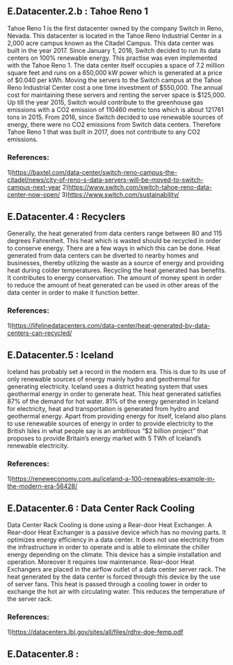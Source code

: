## E.Datacenter.2.b : Tahoe Reno 1

Tahoe Reno 1 is the first datacenter owned by the company Switch in Reno, Nevada. This datacenter is located in the Tahoe Reno Industrial Center in a 2,000 acre campus known as the Citadel Campus. This data center was built in the year 2017. Since January 1, 2016, Switch decided to run its data centers on 100% renewable energy. This practise was even implemented with the Tahoe Reno 1.
The data center itself occupies a space of 7.2 million square feet and runs on a 650,000 kW power which is generated at a price of $0.040 per kWh. Moving the servers to the Switch campus at the Tahoe Reno Industrial Center cost a one time investment of $550,000. The annual cost for maintaining these servers and renting the server space is $125,000. Up till the year 2015, Switch would contribute to the greenhouse gas emissions with a CO2 emission of 110460 metric tons which is about 121761 tons in 2015. From 2016, since Switch decided to use renewable sources of energy, there were no CO2 emissions from Switch data centers. Therefore Tahoe Reno 1 that was built in 2017, does not contribute to any CO2 emissions.

### References:
1)https://baxtel.com/data-center/switch-reno-campus-the-citadel/news/city-of-reno-s-data-servers-will-be-moved-to-switch-campus-next-year
2)https://www.switch.com/switch-tahoe-reno-data-center-now-open/
3)https://www.switch.com/sustainability/ 

## E.Datacenter.4 : Recyclers

Generally, the heat generated from data centers range between 80 and 115 degrees Fahrenheit. This heat which is wasted should be recycled in order to conserve energy. There are a few ways in which this can be done. Heat generated from data centers can be diverted to nearby homes and businesses, thereby utilizing the waste as a source of energy and providing heat during colder temperatures.
Recycling the heat generated has benefits. It contributes to energy conservation. The amount of money spent in order to reduce the amount of heat generated can be used in other areas of the data center in order to make it function better.

### References:
1)https://lifelinedatacenters.com/data-center/heat-generated-by-data-centers-can-recycled/

## E.Datacenter.5 : Iceland

Iceland has probably set a record in the modern era. This is due to its use of only renewable sources of energy mainly hydro and geothermal for generating electricity. Iceland uses a district heating system that uses geothermal energy in order to generate heat. This heat generated satisfies 87% of the demand for hot water. 81% of the energy generated in Iceland for electricity, heat and transportation is generated from hydro and geothermal energy.
Apart from providing energy for itself, Iceland also plans to use renewable sources of energy in order to provide electricity to the British Isles in what people say is an ambitious “$2 billion project” that proposes to provide Britain’s energy market with 5 TWh of Iceland’s renewable electricity.

### References:
1)https://reneweconomy.com.au/iceland-a-100-renewables-example-in-the-modern-era-56428/ 

## E.Datacenter.6 : Data Center Rack Cooling

Data Center Rack Cooling is done using a Rear-door Heat Exchanger. A Rear-door Heat Exchanger is a passive device which has no moving parts. It optimizes energy efficiency in a data center. It does not use electricity from the infrastructure in order to operate and is able to eliminate the chiller energy depending on the climate. This device has a simple installation and operation. Moreover it requires low maintenance. Rear-door Heat Exchangers are placed in the airflow outlet of a data center server rack. The heat generated by the data center is forced through this device by the use of server fans. This heat is passed through a cooling tower in order to exchange the hot air with circulating water. This reduces the temperature of the server rack.

### References:
1)https://datacenters.lbl.gov/sites/all/files/rdhx-doe-femp.pdf 

## E.Datacenter.8 : 


